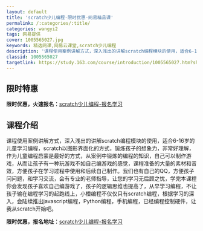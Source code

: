 ```yaml
---
layout: default
title: 'scratch少儿编程-限时优惠-网易精品课'
permalink: /:categories/:title/
categories: wangyi2
tags: 网易提供
cover: 1005565027.jpg
keywords: 精选网课,网易云课堂,scratch少儿编程
description: '课程使用案例讲解方式，深入浅出的讲解scratch编程模块的使用，适合6-16岁的儿童学习编程，scratch以图形界面'
classid: 1005565027
targetlink: https://study.163.com/course/introduction/1005565027.htm?share=1&shareId=1025206652&utm_campaign=share&utm_medium=iphoneShare&utm_source=&utm_u=1025206652
---
```


## 限时特惠

**限时优惠，火速报名**：[scratch少儿编程-报名学习](https://study.163.com/course/introduction/1005565027.htm?share=1&shareId=1025206652&utm_campaign=share&utm_medium=iphoneShare&utm_source=&utm_u=1025206652)

## 课程介绍

课程使用案例讲解方式，深入浅出的讲解scratch编程模块的使用，适合6-16岁的儿童学习编程，scratch以图形界面化的方式，锻炼孩子的想象力，非常好理解，作为儿童编程启蒙是最好的方式，从案例中锻炼的编程的知识，自己可以制作游戏，从而让孩子有一种玩游戏不如自己编游戏的感觉，课程准备的大量的素材和音效，方便孩子在学习过程中使用和后续自己制作。我们也有自己的QQ，方便孩子问问题，和学习交流，会有专业的老师指导，让您的学习无后顾之忧，学完本课程你会发现孩子喜欢自己编游戏了，孩子的逻辑思维也提高了，从早学习编程，不让孩子输在编程学习的起跑线上，小橙编程不仅仅只有scratch编程，根据学习的深入，会陆续推出javascript编程，Python编程，手机编程，已经编程控制硬件，让我从scratch开始吧。

**限时优惠，报名地址**：[scratch少儿编程-报名学习](https://study.163.com/course/introduction/1005565027.htm?share=1&shareId=1025206652&utm_campaign=share&utm_medium=iphoneShare&utm_source=&utm_u=1025206652)

